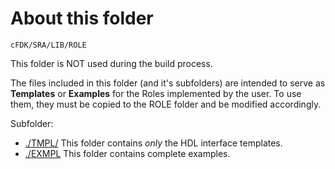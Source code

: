 About this folder
=========================
`cFDK/SRA/LIB/ROLE`

This folder is NOT used during the build process.

The files included in this folder (and it's subfolders) are intended to serve as **Templates** or **Examples** for the Roles implemented by the user.
To use them, they must be copied to the ROLE folder and be modified accordingly.

Subfolder:
 - [./TMPL/](TMPL) This folder contains *only* the HDL interface templates.
 - [./EXMPL](EXMPL) This folder contains complete examples.

